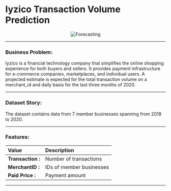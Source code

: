 # Iyzico Transaction Volume Prediction

<p align="center">
  <img src="https://geniusnhu.netlify.app/2020/02/06/comprehensive-understanding-on-time-series-forecasting/featured.jpg" alt="Forecasting"/>
</p>

---

### Business Problem:

Iyzico is a financial technology company that simplifies the online shopping experience for both buyers and sellers. It provides payment infrastructure for e-commerce companies, marketplaces, and individual users. A projected estimate is expected for the total transaction volume on a merchant_id and daily basis for the last three months of 2020.

---

###  Dataset Story:

The dataset contains data from 7 member businesses spanning from 2018 to 2020.

---

### Features:

|Value| Description                                         |
|:----|:----------------------------------------------------|
|**Transaction :**| Number of transactions                                |
|**MerchantID :**|   IDs of member businesses          |
|**Paid Price :**|   Payment amount           |

---
